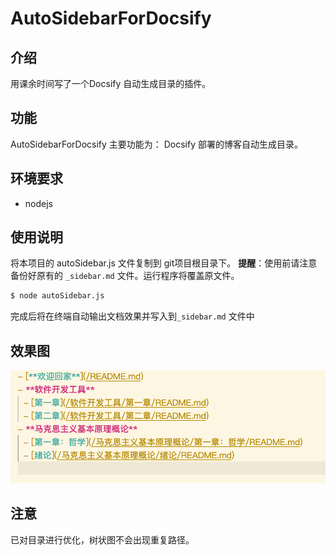 # AutoSidebarForDocsify

## 介绍
用课余时间写了一个Docsify 自动生成目录的插件。

## 功能
AutoSidebarForDocsify 主要功能为： Docsify 部署的博客自动生成目录。

## 环境要求
- nodejs

## 使用说明
将本项目的 autoSidebar.js 文件复制到 git项目根目录下。
**提醒**：使用前请注意备份好原有的 `_sidebar.md` 文件。运行程序将覆盖原文件。
```bash
$ node autoSidebar.js
```
完成后将在终端自动输出文档效果并写入到`_sidebar.md` 文件中

## 效果图
![](img/2021-03-12-12-42-08.png)

## 注意
已对目录进行优化，树状图不会出现重复路径。
